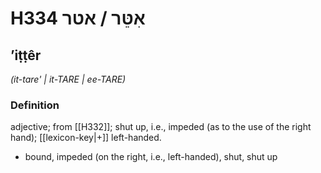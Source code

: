 # H334 אִטֵּר / אטר

## ʼiṭṭêr

_(it-tare' | it-TARE | ee-TARE)_

### Definition

adjective; from [[H332]]; shut up, i.e., impeded (as to the use of the right hand); [[lexicon-key|+]] left-handed.

- bound, impeded (on the right, i.e., left-handed), shut, shut up
